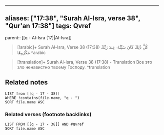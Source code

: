 
---
aliases: ["17:38", "Surah Al-Isra, verse 38", "Qur'an 17:38"]
tags: Qvref
---

parent:: [[q - Al-Isra (17)|Al-Isra]]

> [!arabic]+ Surah Al-Isra, Verse 38 (17:38)
> <span class="quran-arabic">كُلُّ ذَٰلِكَ كَانَ سَيِّئُهُۥ عِندَ رَبِّكَ مَكْرُوهًا</span>
^arabic

> [!translation]+ Surah Al-Isra, Verse 38 (17:38) - Translation
> Все это зло ненавистно твоему Господу.
^translation



## Related notes
```dataview
LIST from [[q - 17 - 38]]
WHERE !contains(file.name, "q - ")
SORT file.name ASC
```

### Related verses (footnote backlinks)
```dataview
LIST FROM [[q - 17 - 38]] AND #Qvref
SORT file.name ASC
```

